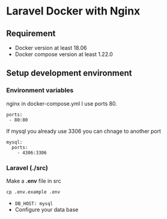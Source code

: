 # Laravel Docker with Nginx

## Requirement

- Docker version at least 18.06
- Docker compose version at least 1.22.0

## Setup development environment

### Environment variables

nginx in docker-compose.yml I use ports 80.

```shell
ports:
 - 80:80
```

If mysql you already use 3306 you can chnage to another port

```shell
mysql:
  ports:
    - 4306:3306
```

### Laravel (./src)


Make a **.env** file in src

```shell
cp .env.example .env
```

- `DB_HOST: mysql` 
- Configure your data base
  

